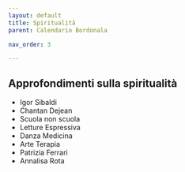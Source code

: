 ```yaml
---
layout: default
title: Spiritualità
parent: Calendario Bordonala

nav_order: 3

---
```


## Approfondimenti sulla spiritualità

- Igor Sibaldi 
- Chantan Dejean
- Scuola non scuola
- Letture Espressiva
- Danza Medicina
- Arte Terapia
- Patrizia Ferrari 
- Annalisa Rota

